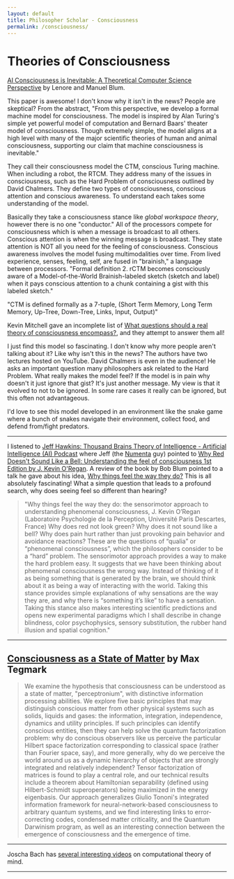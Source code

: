 ```yaml
---
layout: default
title: Philosopher Scholar - Consciousness
permalink: /consciousness/
---
```


# Theories of Consciousness

[AI Consciousness is Inevitable: A Theoretical Computer Science Perspective](https://arxiv.org/abs/2403.17101) by Lenore and Manuel Blum.

This paper is awesome! I don't know why it isn't in the news? People are skeptical? From the abstract, "From this perspective, we develop a formal machine model for consciousness. The model is inspired by Alan Turing's simple yet powerful model of computation and Bernard Baars' theater model of consciousness. Though extremely simple, the model aligns at a high level with many of the major scientific theories of human and animal consciousness, supporting our claim that machine consciousness is inevitable."

They call their consciousness model the CTM, conscious Turing machine. When including a robot, the RTCM. They address many of the issues in consciousness, such as the Hard Problem of consciousness outlined by David Chalmers. They define two types of consciousness, conscious attention and conscious awareness. To understand each takes some understanding of the model.

Basically they take a consciousness stance like _global workspace theory_, however there is no one "conductor." All of the processors compete for consciousness which is when a message is broadcast to all others. Conscious attention is when the winning message is broadcast. They state attention is NOT all you need for the feeling of consciousness. Conscious awareness involves the model fusing multimodalities over time. From lived experience, senses, feeling, self, are fused in "brainish," a language between processors. "Formal	definition	2. rCTM	becomes	consciously	aware of a Model-of-the-World Brainish-labeled sketch (sketch and label) when it pays conscious attention to a chunk containing a gist with this labeled sketch."

"CTM is defined	formally as a 7-tuple, (Short Term Memory, Long Term Memory, Up-Tree, Down-Tree, Links, Input, Output)"

Kevin Mitchell gave an incomplete list of [What questions should a real theory of consciousness encompass?](http://www.wiringthebrain.com/2023/09/what-questions-should-real-theory-of.html), and they attempt to answer them all! 

I just find this model so fascinating. I don't know why more people aren't talking about it? Like why isn't this in the news? The authors have two lectures hosted on YouTube. David Chalmers is even in the audience! He asks an important question many philosophers ask related to the Hard Problem. What really makes the model feel? If the model is in pain why doesn't it just ignore that gist? It's just another message. My view is that it evolved to not to be ignored. In some rare cases it really can be ignored, but this often not advantageous. 

I'd love to see this model developed in an environment like the snake game where a bunch of snakes navigate their environment, collect food, and defend from/fight predators. 

---

I listened to [Jeff Hawkins: Thousand Brains Theory of Intelligence - Artificial Intelligence (AI) Podcast](https://www.youtube.com/watch?v=-EVqrDlAqYo&list=PLrAXtmErZgOdP_8GztsuKi9nrraNbKKp4&index=23&t=0s) where Jeff (the [Numenta](https://numenta.com/) guy) pointed to [Why Red Doesn't Sound Like a Bell: Understanding the feel of consciousness 1st Edition by J. Kevin O'Regan](https://www.amazon.com/Doesnt-Sound-Like-Bell-Understanding/dp/0199775222). A review of the book by Bob Blum pointed to a talk he gave about his idea, [Why things feel the way they do?](https://www.youtube.com/watch?v=8c-qbGgEAEI) This is all absolutely fascinating! What a simple question that leads to a profound search, why does seeing feel so different than hearing?

> "Why things feel the way they do: the sensorimotor approach to understanding phenomenal consciousness, J. Kevin O’Regan (Laboratoire Psychologie de la Perception, Université Paris Descartes, France)
Why does red not look green? Why does it not sound like a bell? Why does pain hurt rather than just provoking pain behavior and avoidance reactions? These are the questions of “qualia” or “phenomenal consciousness”, which the philosophers consider to be a “hard” problem.
The sensorimotor approach provides a way to make the hard problem easy. It suggests that we have been thinking about phenomenal consciousness the wrong way. Instead of thinking of it as being something that is generated by the brain, we should think about it as being a way of interacting with the world. Taking this stance provides simple explanations of why sensations are the way they are, and why there is “something it’s like” to have a sensation. Taking this stance also makes interesting scientific predictions and opens new experimental paradigms which I shall describe in change blindness, color psychophysics, sensory substitution, the rubber hand illusion and spatial cognition."

---

## [Consciousness as a State of Matter](https://arxiv.org/abs/1401.1219) by Max Tegmark

> We examine the hypothesis that consciousness can be understood as a state of matter, "perceptronium", with distinctive information processing abilities. We explore five basic principles that may distinguish conscious matter from other physical systems such as solids, liquids and gases: the information, integration, independence, dynamics and utility principles. If such principles can identify conscious entities, then they can help solve the quantum factorization problem: why do conscious observers like us perceive the particular Hilbert space factorization corresponding to classical space (rather than Fourier space, say), and more generally, why do we perceive the world around us as a dynamic hierarchy of objects that are strongly integrated and relatively independent? Tensor factorization of matrices is found to play a central role, and our technical results include a theorem about Hamiltonian separability (defined using Hilbert-Schmidt superoperators) being maximized in the energy eigenbasis. Our approach generalizes Giulio Tononi's integrated information framework for neural-network-based consciousness to arbitrary quantum systems, and we find interesting links to error-correcting codes, condensed matter criticality, and the Quantum Darwinism program, as well as an interesting connection between the emergence of consciousness and the emergence of time.

---

Joscha Bach has [several interesting videos](http://bach.ai/videos/) on computational theory of mind.

---
